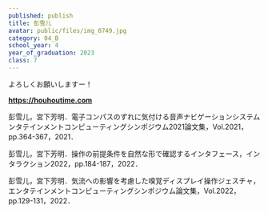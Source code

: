 ```yaml
---
published: publish
title: 彭雪儿
avatar: public/files/img_0749.jpg
category: 04_B
school_year: 4
year_of_graduation: 2023
class: 7
---
```

よろしくお願いしますー！

**[h﻿ttps://houhoutime.com](https://houhoutime.com)**



彭雪儿，宮下芳明．電子コンパスのずれに気付ける音声ナビゲーションシステムンタテインメントコンピューティングシンポジウム2021論文集，Vol.2021，pp.364-367，2021．

彭雪儿，宮下芳明．操作の前提条件を自然な形で確認するインタフェース，インタラクション2022，pp.184-187，2022．

彭雪儿，宮下芳明．気流への影響を考慮した嗅覚ディスプレイ操作ジェスチャ，エンタテインメントコンピューティングシンポジウム論文集，Vol.2022，pp.129-131，2022．